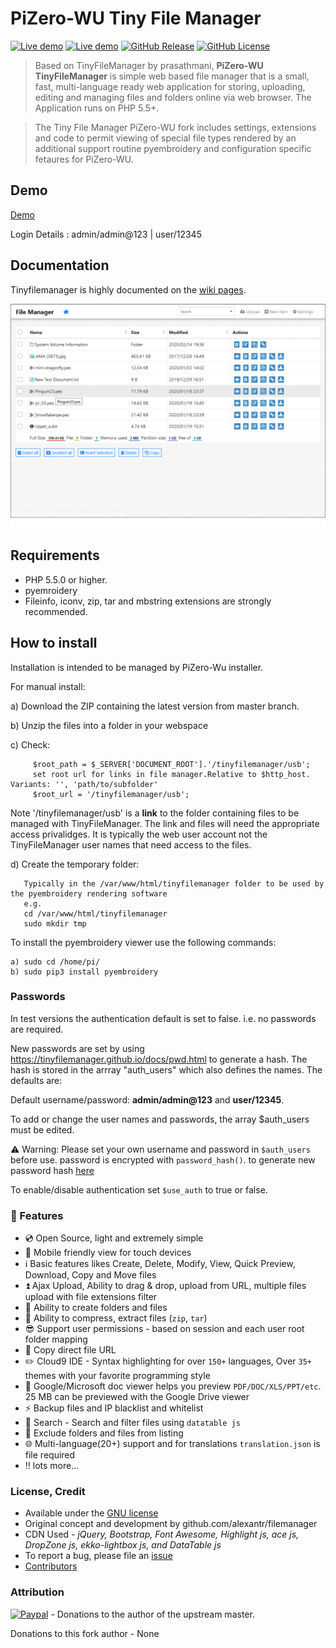 # PiZero-WU Tiny File Manager


[![Live demo](https://img.shields.io/badge/Live-Demo-brightgreen.svg?style=flat-square)](https://pizero-wu-tinyfilemanager.github.io/demo/)
[![Live demo](https://img.shields.io/badge/Help-Docs-lightgrey.svg?style=flat-square)](https://github.com/OneOfTheInfiniteMonkeys/pizero-wu-tinyfilemanager/wiki)
[![GitHub Release](https://img.shields.io/github/v/release/OneOfTheInfiniteMonkeys/pizero-wu-tinyfilemanager?include_prereleases)](https://github.com/OneOfTheInfiniteMonkeys/pizero-wu-tinyfilemanager/releases)
 [![GitHub License](https://img.shields.io/github/license/OneOfTheInfiniteMonkeys/pizero-wu-tinyfilemanager.svg?style=flat-square)](https://github.com/OneOfTheInfiniteMonkeys/pizero-wu-tinyfilemanager/blob/master/LICENSE) 

> Based on TinyFileManager by prasathmani, **PiZero-WU TinyFileManager** is simple web based file manager that is a small, fast, multi-language ready web application for storing, uploading, editing and managing files and folders online via web browser. The Application runs on PHP 5.5+.

>The Tiny File Manager PiZero-WU fork includes settings, extensions and code to permit viewing of special file types rendered by an additional support routine pyembroidery and configuration specific fetaures for PiZero-WU.

## Demo
[Demo](https://pizero-wu-tinyfilemanager.github.io/demo/)

 Login Details : admin/admin@123 | user/12345


## Documentation
Tinyfilemanager is highly documented on the [wiki pages](https://github.com/oneoftheinfinitemonkeys/pizero-wu-tinyfilemanager/wiki).


[![Tiny File Manager](screenshot.gif)](screenshot.gif)

## Requirements

- PHP 5.5.0 or higher.
- pyemroidery
- Fileinfo, iconv, zip, tar and mbstring extensions are strongly recommended.

## How to install
Installation is intended to be managed by PiZero-Wu installer.

For manual install:

a) Download the ZIP containing the latest version from master branch.

b) Unzip the files into a folder in your webspace

c) Check:
```
     $root_path = $_SERVER['DOCUMENT_ROOT'].'/tinyfilemanager/usb';
     set root url for links in file manager.Relative to $http_host. Variants: '', 'path/to/subfolder'
     $root_url = '/tinyfilemanager/usb';
```
Note '/tinyfilemanager/usb' is a **link** to the folder containing files to be managed with TinyFileManager. The link and files will need the appropriate access privalidges. It is typically the web user account not the TinyFileManager user names that need access to the files.

d) Create the temporary folder:
```
   Typically in the /var/www/html/tinyfilemanager folder to be used by the pyembroidery rendering software
   e.g. 
   cd /var/www/html/tinyfilemanager
   sudo mkdir tmp
```

To install the pyembroidery viewer use the following commands:
```
a) sudo cd /home/pi/
b) sudo pip3 install pyembroidery
```

### Passwords

In test versions the authentication default is set to false. i.e. no passwords are required.

New passwords are set by using https://tinyfilemanager.github.io/docs/pwd.html to generate a hash. The hash is stored in the arrray "auth_users" which also defines the names. The defaults are:

Default username/password: **admin/admin@123** and **user/12345**.

To add or change the user names and passwords, the array $auth_users must be edited.

:warning: Warning: Please set your own username and password in `$auth_users` before use. password is encrypted with <code>password_hash()</code>. to generate new password hash [here](https://tinyfilemanager.github.io/docs/pwd.html)

To enable/disable authentication set `$use_auth` to true or false.


### :loudspeaker: Features 

- :cd: Open Source, light and extremely simple
- :iphone: Mobile friendly view for touch devices
- :information_source: Basic features likes Create, Delete, Modify, View, Quick Preview, Download, Copy and Move files 
- :arrow_double_up: Ajax Upload, Ability to drag & drop, upload from URL, multiple files upload with file extensions filter 
- :file_folder: Ability to create folders and files
- :gift: Ability to compress, extract files (`zip`, `tar`)
- :sunglasses: Support user permissions - based on session and each user root folder mapping
- :floppy_disk: Copy direct file URL
- :pencil2: Cloud9 IDE - Syntax highlighting for over `150+` languages, Over `35+` themes with your favorite programming style
- :page_facing_up: Google/Microsoft doc viewer helps you preview `PDF/DOC/XLS/PPT/etc`. 25 MB can be previewed with the Google Drive viewer
- :zap: Backup files and IP blacklist and whitelist
- :mag_right: Search -  Search and filter files using `datatable js`
- :file_folder: Exclude folders and files from listing
- :globe_with_meridians: Multi-language(20+) support and for translations `translation.json` is file required
- :bangbang: lots more...


### <a name=license></a>License, Credit  

- Available under the [GNU license](https://github.com/oneoftheinfinitemonkeys/pizero-wu-tinyfilemanager/blob/master/LICENSE)
- Original concept and development by github.com/alexantr/filemanager
- CDN Used - _jQuery, Bootstrap, Font Awesome, Highlight js, ace js, DropZone js, ekko-lightbox js, and DataTable js_
- To report a bug, please file an [issue](https://github.com/oneoftheinfinitemonkeys/pizero-wu-tinyfilemanager/issues)
- [Contributors](https://github.com/prasathmani/tinyfilemanager/wiki/Authors-and-Contributors)

### Attribution
[![Paypal](https://img.shields.io/badge/Donate-Paypal-lightgrey.svg?style=flat-square)](https://www.paypal.me/prasathmani) - Donations to the author of the upstream master.

Donations to this fork author - None
